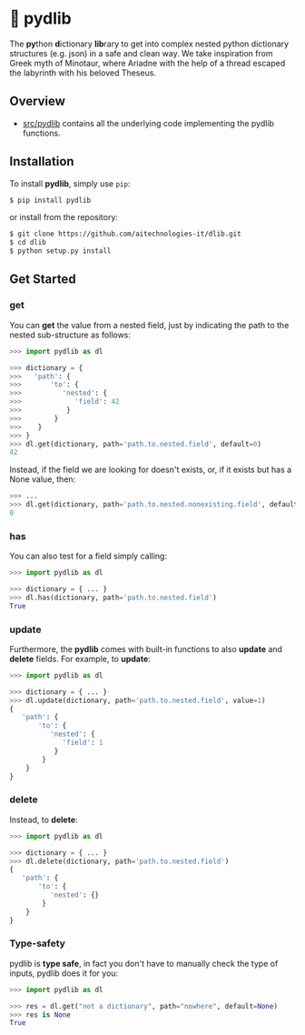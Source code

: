 # :yarn: pydlib
The **py**thon **d**ictionary **lib**rary to get into complex nested python dictionary structures (e.g. json) in a safe and clean way. We take inspiration from Greek myth of Minotaur, where Ariadne with the help of a thread escaped the labyrinth with his beloved Theseus.

## Overview

* [src/pydlib](src/pydlib) contains all the underlying code implementing the pydlib functions.

## Installation

To install **pydlib**, simply use `pip`:

```bash
$ pip install pydlib
```

or install from the repository:

```bash
$ git clone https://github.com/aitechnologies-it/dlib.git
$ cd dlib
$ python setup.py install
```

## Get Started

### get

You can **get** the value from a nested field, just by indicating the path to the nested sub-structure as follows:

```python
>>> import pydlib as dl

>>> dictionary = {
>>>   'path': {
>>>       'to': {
>>>          'nested': {
>>>             'field': 42
>>>           }
>>>        }
>>>    }
>>> }
>>> dl.get(dictionary, path='path.to.nested.field', default=0)
42
```

Instead, if the field we are looking for doesn't exists, or, if it exists but has a None value, then:

```python
>>> ...
>>> dl.get(dictionary, path='path.to.nested.nonexisting.field', default=0)
0
```

### has

You can also test for a field simply calling:

```python
>>> import pydlib as dl

>>> dictionary = { ... }
>>> dl.has(dictionary, path='path.to.nested.field')
True
```

### update

Furthermore, the **pydlib** comes with built-in functions to also **update** and **delete** fields. For example, to **update**:

```python
>>> import pydlib as dl

>>> dictionary = { ... }
>>> dl.update(dictionary, path='path.to.nested.field', value=1)
{
   'path': {
       'to': {
          'nested': {
             'field': 1
           }
        }
    }
}
```

### delete

Instead, to **delete**:

```python
>>> import pydlib as dl

>>> dictionary = { ... }
>>> dl.delete(dictionary, path='path.to.nested.field')
{
   'path': {
       'to': {
          'nested': {}
        }
    }
}
```

### Type-safety

pydlib is **type safe**, in fact you don't have to manually check the type of inputs, pydlib does it for you:

```python
>>> import pydlib as dl

>>> res = dl.get("not a dictionary", path="nowhere", default=None)
>>> res is None
True
```
